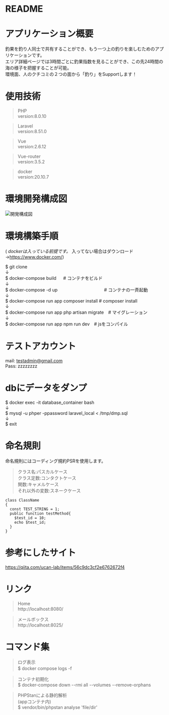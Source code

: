 # README　　
  
# アプリケーション概要　　
釣果を釣り人同士で共有することができ、もう一つ上の釣りを楽しむためのアプリケーションです。    
エリア詳細ページでは3時間ごとに釣果指数を見ることができ、この先24時間の海の様子を把握することが可能。  
環境面、人のクチコミの２つの面から「釣り」をSupportします！
  
# 使用技術  
> PHP  
> version:8.0.10  
  
> Laravel  
> version:8.51.0  

> Vue  
> version:2.6.12  

> Vue-router   
> version:3.5.2  

> docker  
> version:20.10.7  

# 環境開発構成図  

![開発構成図](https://user-images.githubusercontent.com/83050295/138068232-188dd40e-1623-4fbb-9ec5-c2d9fb00c692.png)  

# 環境構築手順

( *dockerは入っている前提です。* 入ってない場合はダウンロード →https://www.docker.com/)

$ git clone  
↓  
$ docker-compose build 　                  # コンテナをビルド  
↓  
$ docker-compose -d up   　　　　　　　　　　 # コンテナの一斉起動  
↓  
$ docker-compose run app composer install # composer install  
↓  
$ docker-compose run app php artisan migrate　# マイグレーション  
↓  
$ docker-compose run app npm run dev　# jsをコンパイル  

# テストアカウント

mail: testadmin@gmail.com  
Pass: zzzzzzzz

  
# dbにデータをダンプ  
$ docker exec -it database_container bash  
↓  
$ mysql -u phper -ppassword laravel_local < /tmp/dmp.sql  
↓  
$ exit  

# 命名規則　　  
命名規則にはコーディング規約PSRを使用します。  

>クラス名:パスカルケース  
>クラス定数:コンタクトケース  
>関数:キャメルケース  
>それ以外の変数:スネークケース
  
```
class ClassName
{
  const TEST_STRING = 1;
  public function testMethod{
    $test_id = 10;
    echo $test_id;
  }
}
```

# 参考にしたサイト

https://qiita.com/ucan-lab/items/56c9dc3cf2e6762672f4  

# リンク　　
>Home  
>http://localhost:8080/  
  
>メールボックス  
http://localhost:8025/  


# コマンド集

>ログ表示  
>$ docker compose logs -f 　

>コンテナ初期化  
>$ docker-compose down --rmi all --volumes --remove-orphans  
  
> PHPStanによる静的解析  
> (appコンテナ内)  
> $ vendor/bin/phpstan analyse 'file/dir' 

